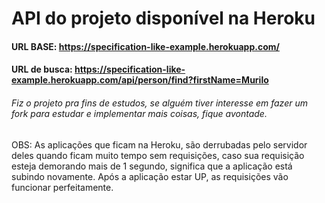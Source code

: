# API do projeto disponível na Heroku

#### URL BASE: https://specification-like-example.herokuapp.com/
#### URL de busca: https://specification-like-example.herokuapp.com/api/person/find?firstName=Murilo


###### Fiz o projeto pra fins de estudos, se alguém tiver interesse em fazer um fork para estudar e implementar mais coisas, fique avontade.

OBS: As aplicações que ficam na Heroku, são derrubadas pelo servidor deles quando ficam muito tempo sem requisições, caso sua requisição esteja demorando mais de 1 segundo, significa que a aplicação está subindo novamente. Após a aplicação estar UP, as requisições vão funcionar perfeitamente.
